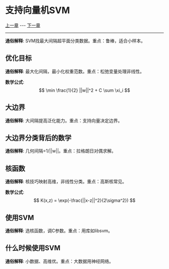 # 支持向量机SVM

[上一章](7.systemDesign.md) --- [下一章](9.clustering.md)

---

**通俗解释**: SVM找最大间隔超平面分类数据。重点：鲁棒，适合小样本。

## 优化目标

**通俗解释**: 最大化间隔，最小化权重范数。重点：松弛变量处理非线性。

**数学公式**:
$$
\min \frac{1}{2} ||w||^2 + C \sum \xi_i
$$

## 大边界

**通俗解释**: 大间隔提高泛化能力。重点：支持向量决定边界。

## 大边界分类背后的数学

**通俗解释**: 几何间隔=1/||w||。重点：拉格朗日对偶求解。

## 核函数

**通俗解释**: 核技巧映射高维，非线性分类。重点：高斯核常见。

**数学公式**:
$$
K(x,z) = \exp(-\frac{||x-z||^2}{2\sigma^2})
$$

## 使用SVM

**通俗解释**: 选核函数，调C参数。重点：用库如libsvm。

## 什么时候使用SVM

**通俗解释**: 小数据、高维优。重点：大数据用神经网络。